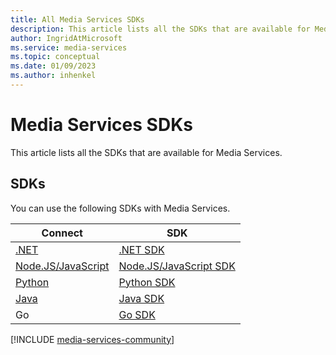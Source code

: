 ```yaml
---
title: All Media Services SDKs
description: This article lists all the SDKs that are available for Media Services.
author: IngridAtMicrosoft
ms.service: media-services
ms.topic: conceptual
ms.date: 01/09/2023
ms.author: inhenkel
---
```


# Media Services SDKs

This article lists all the SDKs that are available for Media Services.

## SDKs

You can use the following SDKs with Media Services.

| Connect | SDK |
| ------- | --- |
| [.NET](configure-connect-dotnet-howto.md) | [.NET SDK](https://www.nuget.org/packages/Microsoft.Azure.Management.Media) |
| [Node.JS/JavaScript](configure-connect-nodejs-howto.md) | [Node.JS/JavaScript SDK](https://www.npmjs.com/package/@azure/arm-mediaservices)|
| [Python](configure-connect-python-howto.md) | [Python SDK](https://pypi.org/project/azure-mgmt-media/9.0.0/)|
| [Java](configure-connect-java-howto.md) | [Java SDK](http://search.maven.org/artifact/com.azure.resourcemanager/azure-resourcemanager-mediaservices/2.0.0/jar)|
|Go | [Go SDK](https://pkg.go.dev/github.com/Azure/azure-sdk-for-go/sdk/resourcemanager/mediaservices/armmediaservices)|

[!INCLUDE [media-services-community](includes/media-services-community.md)]
